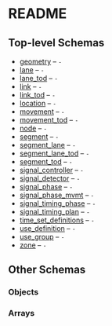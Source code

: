 # README

## Top-level Schemas

-   [geometry](./geometry.md) – `-`
-   [lane](./lane.md) – `-`
-   [lane_tod](./lane_tod.md) – `-`
-   [link](./link.md) – `-`
-   [link_tod](./link_tod.md) – `-`
-   [location](./location.md) – `-`
-   [movement](./movement.md) – `-`
-   [movement_tod](./movement_tod.md) – `-`
-   [node](./node.md) – `-`
-   [segment](./segment.md) – `-`
-   [segment_lane](./segment_lane.md) – `-`
-   [segment_lane_tod](./segment_lane_tod.md) – `-`
-   [segment_tod](./segment_tod.md) – `-`
-   [signal_controller](./signal_controller.md) – `-`
-   [signal_detector](./signal_detector.md) – `-`
-   [signal_phase](./signal_phase.md) – `-`
-   [signal_phase_mvmt](./signal_phase_mvmt.md) – `-`
-   [signal_timing_phase](./signal_timing_phase.md) – `-`
-   [signal_timing_plan](./signal_timing_plan.md) – `-`
-   [time_set_definitions](./time_set_definitions.md) – `-`
-   [use_definition](./use_definition.md) – `-`
-   [use_group](./use_group.md) – `-`
-   [zone](./zone.md) – `-`

## Other Schemas

### Objects



### Arrays

